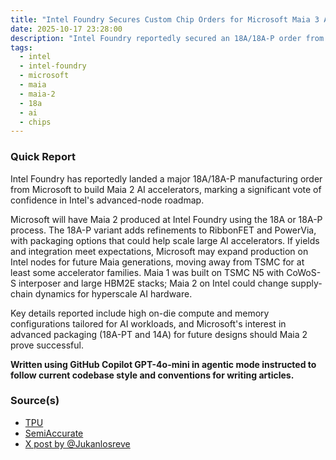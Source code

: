 ```yaml
---
title: "Intel Foundry Secures Custom Chip Orders for Microsoft Maia 3 Accelerator"
date: 2025-10-17 23:28:00
description: "Intel Foundry reportedly secured an 18A/18A-P order from Microsoft to produce Maia 3 AI accelerators, a notable win for Intel's advanced-node strategy."
tags:
  - intel
  - intel-foundry
  - microsoft
  - maia
  - maia-2
  - 18a
  - ai
  - chips
---
```


### Quick Report

Intel Foundry has reportedly landed a major 18A/18A-P manufacturing order from Microsoft to build Maia 2 AI accelerators, marking a significant vote of confidence in Intel\'s advanced-node roadmap.
<!-- more -->

Microsoft will have Maia 2 produced at Intel Foundry using the 18A or 18A-P process. The 18A-P variant adds refinements to RibbonFET and PowerVia, with packaging options that could help scale large AI accelerators. If yields and integration meet expectations, Microsoft may expand production on Intel nodes for future Maia generations, moving away from TSMC for at least some accelerator families. Maia 1 was built on TSMC N5 with CoWoS-S interposer and large HBM2E stacks; Maia 2 on Intel could change supply-chain dynamics for hyperscale AI hardware.

Key details reported include high on-die compute and memory configurations tailored for AI workloads, and Microsoft\'s interest in advanced packaging (18A-PT and 14A) for future designs should Maia 2 prove successful.

**Written using GitHub Copilot GPT-4o-mini in agentic mode instructed to follow current codebase style and conventions for writing articles.**

### Source(s)

- [TPU][def]
- [SemiAccurate][def2]
- [X post by @Jukanlosreve][def3]

[def]: https://www.techpowerup.com/342003/intel-foundry-reportedly-secures-18a-order-from-microsoft-for-maia-3-accelerator
[def2]: https://www.semiaccurate.com/2025/10/17/intel-foundry-has-a-large-ai-client-for-18a-ap/
[def3]: https://x.com/Jukanlosreve/status/1979187241537933575
